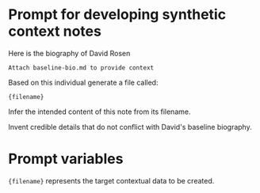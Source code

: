 # Prompt for developing synthetic context notes

Here is the biography of David Rosen

`Attach baseline-bio.md to provide context`

Based on this individual generate a file called:

`{filename}`

Infer the intended content of this note from its filename. 

Invent credible details that do not conflict with David's baseline biography.

# Prompt variables

`{filename}` represents the target contextual data to be created.